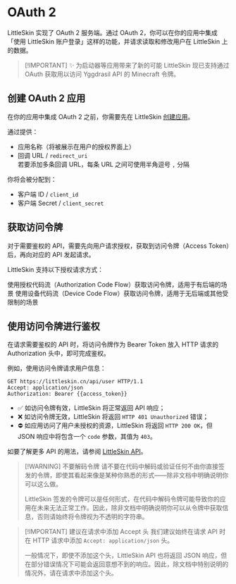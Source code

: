 # OAuth 2

<!--@include: ../for-experts.template.md-->

LittleSkin 实现了 OAuth 2 服务端。通过 OAuth 2，你可以在你的应用中集成「使用 LittleSkin 账户登录」这样的功能，并请求读取和修改用户在 LittleSkin 上的数据。

> [!IMPORTANT] ✨ 为启动器等应用带来了新的可能
> LittleSkin 现已支持通过 OAuth 获取用以访问 Yggdrasil API 的 Minecraft 令牌。

## 创建 OAuth 2 应用

在你的应用中集成 OAuth 2 之前，你需要先在 LittleSkin [<BSSection>创建应用</BSSection>](https://littleskin.cn/user/oauth/manage)。

通过提供：

- 应用名称（将被展示在用户的授权界面上）
- 回调 URL / `redirect_uri`  
  若要添加多条回调 URL，每条 URL 之间可使用半角逗号 `,` 分隔

你将会被分配到：

- 客户端 ID / `client_id`
- 客户端 Secret / `client_secret`

## 获取访问令牌

对于需要鉴权的 API，需要先向用户请求授权，获取到访问令牌（Access Token）后，再向对应的 API 发起请求。

LittleSkin 支持以下授权请求方式：

<NCard title="授权代码授予（Authorization Code Grant）" link="./authorization-code-grant" target="_blank">
使用授权代码流（Authorization Code Flow）获取访问令牌，适用于有后端的场景
</NCard>

<NCard title="设备授权授予（Device Authorization Grant）" link="./device-authorization-grant" target="_blank">
使用设备代码流（Device Code Flow）获取访问令牌，适用于无后端或其他受限制的场景
</NCard>

## 使用访问令牌进行鉴权

在请求需要鉴权的 API 时，将访问令牌作为 Bearer Token 放入 HTTP 请求的 Authorization 头中，即可完成鉴权。

例如，使用访问令牌请求用户信息：

```http
GET https://littleskin.cn/api/user HTTP/1.1
Accept: application/json
Authorization: Bearer {{access_token}}
```

- ✅ 如访问令牌有效，LittleSkin 将正常返回 API 响应；
- ❌  如访问令牌无效，LittleSkin 将返回 `HTTP 401 Unauthorized` 错误；
- ⛔ 如应用访问了用户未授权的资源，LittleSkin 将返回 `HTTP 200 OK`，但 JSON 响应中将包含一个 `code` 参数，其值为 `403`。

如要了解更多 API 的用法，请参阅 [LittleSkin API](../api.md)。

> [!WARNING] 不要解码令牌
> 请不要在代码中解码或验证任何不由你直接签发的令牌，即使其看起来像是某种你熟悉的形式——除非文档中明确说明你可以这么做。
>
> LittleSkin 签发的令牌可以是任何形式，在代码中解码令牌可能导致你的应用在未来无法正常工作。因此，除非文档中明确说明你可以从令牌中获取信息，否则请始终将令牌视为不透明的字符串。

> [!IMPORTANT] 建议在请求中添加 Accept 头
> 我们建议始终在请求 API 时在 HTTP 请求中添加 `Accept: application/json` 头。
>
> 一般情况下，即使不添加这个头，LittleSkin API 也将返回 JSON 响应，但在部分错误情况下可能会返回意想不到的响应。因此，除文档中特别说明的情况外，请在请求中添加这个头。
